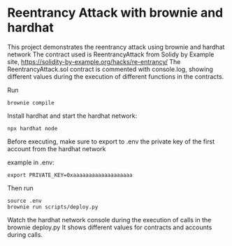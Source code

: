# Reentrancy Attack with brownie and hardhat

This project demonstrates the reentrancy attack using brownie and hardhat network
The contract used is ReentrancyAttack from Solidy by Example site, https://solidity-by-example.org/hacks/re-entrancy/
The ReentrancyAttack.sol contract is commented with console.log, showing different values during the execution of different functions in the contracts.

Run

```
brownie compile
```

Install hardhat and start the hardhat network:

```
npx hardhat node
```

Before executing, make sure to export to .env the private key of the first account from the hardhat network

example in .env:

```
export PRIVATE_KEY=0xaaaaaaaaaaaaaaaaaaa
```

Then run

```
source .env
brownie run scripts/deploy.py
```

Watch the hardhat network console during the execution of calls in the brownie deploy.py
It shows different values for contracts and accounts during calls.
